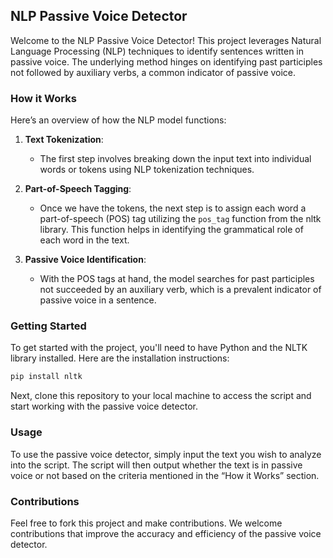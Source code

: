 ## NLP Passive Voice Detector

Welcome to the NLP Passive Voice Detector! This project leverages Natural Language Processing (NLP) techniques to identify sentences written in passive voice. The underlying method hinges on identifying past participles not followed by auxiliary verbs, a common indicator of passive voice.

### How it Works

Here’s an overview of how the NLP model functions:

1. **Text Tokenization**:
   - The first step involves breaking down the input text into individual words or tokens using NLP tokenization techniques.
   
2. **Part-of-Speech Tagging**:
   - Once we have the tokens, the next step is to assign each word a part-of-speech (POS) tag utilizing the `pos_tag` function from the nltk library. This function helps in identifying the grammatical role of each word in the text.

3. **Passive Voice Identification**:
   - With the POS tags at hand, the model searches for past participles not succeeded by an auxiliary verb, which is a prevalent indicator of passive voice in a sentence.

### Getting Started

To get started with the project, you'll need to have Python and the NLTK library installed. Here are the installation instructions:

```bash
pip install nltk
```

Next, clone this repository to your local machine to access the script and start working with the passive voice detector.

### Usage

To use the passive voice detector, simply input the text you wish to analyze into the script. The script will then output whether the text is in passive voice or not based on the criteria mentioned in the “How it Works” section.

### Contributions

Feel free to fork this project and make contributions. We welcome contributions that improve the accuracy and efficiency of the passive voice detector.

